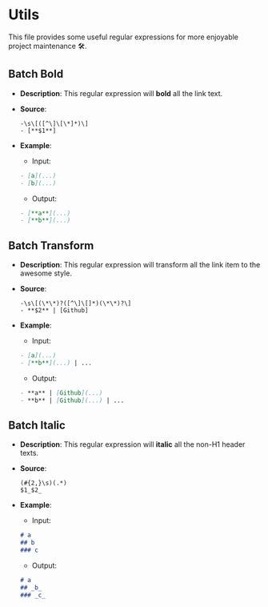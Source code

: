# Utils

This file provides some useful regular expressions for more enjoyable project maintenance 🛠.

## Batch Bold

- **Description**: This regular expression will **bold** all the link text.
- **Source**:

  ```
  -\s\[([^\]\[\*]*)\]
  - [**$1**]
  ```

- **Example**:

  - Input:

  ```markdown
  - [a](...)
  - [b](...)
  ```

  - Output:

  ```markdown
  - [**a**](...)
  - [**b**](...)
  ```


## Batch Transform

- **Description**: This regular expression will transform all the link item to the awesome style.
- **Source**:

  ```
  -\s\[(\*\*)?([^\]\[]*)(\*\*)?\]
  - **$2** | [Github]
  ```

- **Example**:

  - Input:

  ```markdown
  - [a](...)
  - [**b**](...) | ...
  ```

  - Output:

  ```markdown
  - **a** | [Github](...)
  - **b** | [Github](...) | ...
  ```


## Batch Italic

- **Description**: This regular expression will **italic** all the non-H1 header texts.
- **Source**:

  ```
  (#{2,}\s)(.*)
  $1_$2_
  ```

- **Example**:

  - Input:

  ```markdown
  # a
  ## b
  ### c
  ```

  - Output:

  ```markdown
  # a
  ## _b_
  ### _c_
  ```

